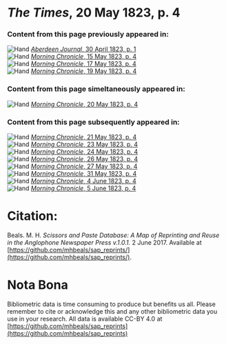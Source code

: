 # *The Times*, 20 May 1823, p. 4  
  
### Content from this page previously appeared in:  
![Hand](http://scissorsandpaste.net/wp-content/uploads/2017/06/smallhandpointer.png) [*Aberdeen Journal*, 30 April 1823, p. 1](https://mhbeals.github.io/sap_html/Aberdeen-Journal/Aberdeen-Journal-30-April-1823-p-1)  
![Hand](http://scissorsandpaste.net/wp-content/uploads/2017/06/smallhandpointer.png) [*Morning Chronicle*, 15 May 1823, p. 4](https://mhbeals.github.io/sap_html/Morning-Chronicle/Morning-Chronicle-15-May-1823-p-4)  
![Hand](http://scissorsandpaste.net/wp-content/uploads/2017/06/smallhandpointer.png) [*Morning Chronicle*, 17 May 1823, p. 4](https://mhbeals.github.io/sap_html/Morning-Chronicle/Morning-Chronicle-17-May-1823-p-4)  
![Hand](http://scissorsandpaste.net/wp-content/uploads/2017/06/smallhandpointer.png) [*Morning Chronicle*, 19 May 1823, p. 4](https://mhbeals.github.io/sap_html/Morning-Chronicle/Morning-Chronicle-19-May-1823-p-4)  
  
### Content from this page simeltaneously appeared in:  
![Hand](http://scissorsandpaste.net/wp-content/uploads/2017/06/smallhandpointer.png) [*Morning Chronicle*, 20 May 1823, p. 4](https://mhbeals.github.io/sap_html/Morning-Chronicle/Morning-Chronicle-20-May-1823-p-4)  
  
### Content from this page subsequently appeared in:  
![Hand](http://scissorsandpaste.net/wp-content/uploads/2017/06/smallhandpointer.png) [*Morning Chronicle*, 21 May 1823, p. 4](https://mhbeals.github.io/sap_html/Morning-Chronicle/Morning-Chronicle-21-May-1823-p-4)  
![Hand](http://scissorsandpaste.net/wp-content/uploads/2017/06/smallhandpointer.png) [*Morning Chronicle*, 23 May 1823, p. 4](https://mhbeals.github.io/sap_html/Morning-Chronicle/Morning-Chronicle-23-May-1823-p-4)  
![Hand](http://scissorsandpaste.net/wp-content/uploads/2017/06/smallhandpointer.png) [*Morning Chronicle*, 24 May 1823, p. 4](https://mhbeals.github.io/sap_html/Morning-Chronicle/Morning-Chronicle-24-May-1823-p-4)  
![Hand](http://scissorsandpaste.net/wp-content/uploads/2017/06/smallhandpointer.png) [*Morning Chronicle*, 26 May 1823, p. 4](https://mhbeals.github.io/sap_html/Morning-Chronicle/Morning-Chronicle-26-May-1823-p-4)  
![Hand](http://scissorsandpaste.net/wp-content/uploads/2017/06/smallhandpointer.png) [*Morning Chronicle*, 27 May 1823, p. 4](https://mhbeals.github.io/sap_html/Morning-Chronicle/Morning-Chronicle-27-May-1823-p-4)  
![Hand](http://scissorsandpaste.net/wp-content/uploads/2017/06/smallhandpointer.png) [*Morning Chronicle*, 31 May 1823, p. 4](https://mhbeals.github.io/sap_html/Morning-Chronicle/Morning-Chronicle-31-May-1823-p-4)  
![Hand](http://scissorsandpaste.net/wp-content/uploads/2017/06/smallhandpointer.png) [*Morning Chronicle*, 4 June 1823, p. 4](https://mhbeals.github.io/sap_html/Morning-Chronicle/Morning-Chronicle-4-June-1823-p-4)  
![Hand](http://scissorsandpaste.net/wp-content/uploads/2017/06/smallhandpointer.png) [*Morning Chronicle*, 5 June 1823, p. 4](https://mhbeals.github.io/sap_html/Morning-Chronicle/Morning-Chronicle-5-June-1823-p-4)  


# Citation: 

Beals. M. H. *Scissors and Paste Database: A Map of Reprinting and Reuse in the Anglophone Newspaper Press v.1.0.1.* 2 June 2017. Available at [https://github.com/mhbeals/sap_reprints/](https://github.com/mhbeals/sap_reprints/). 

# Nota Bona

Bibliometric data is time consuming to produce but benefits us all. Please remember to cite or acknowledge this and any other bibliometric data you use in your research. All data is available CC-BY 4.0 at [https://github.com/mhbeals/sap_reprints](https://github.com/mhbeals/sap_reprints)